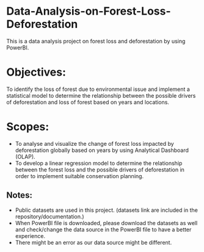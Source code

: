 # Data-Analysis-on-Forest-Loss-Deforestation
This is a data analysis project on forest loss and deforestation by using PowerBI. 

# Objectives:
To identify the loss of forest due to environmental issue and implement a statistical model to determine the relationship between the possible drivers of deforestation and loss of forest based on years and locations. 

# Scopes:
- To analyse and visualize the change of forest loss impacted by deforestation globally based on years by using Analytical Dashboard (OLAP).
- To develop a linear regression model to determine the relationship between the forest loss and the possible drivers of deforestation in order to implement suitable conservation  planning. 

## Notes:
- Public datasets are used in this project. (datasets link are included in the repository/documentation.)
- When PowerBI file is downloaded, please download the datasets as well and check/change the data source in the PowerBI file to have a better experience. 
- There might be an error as our data source might be different. 
